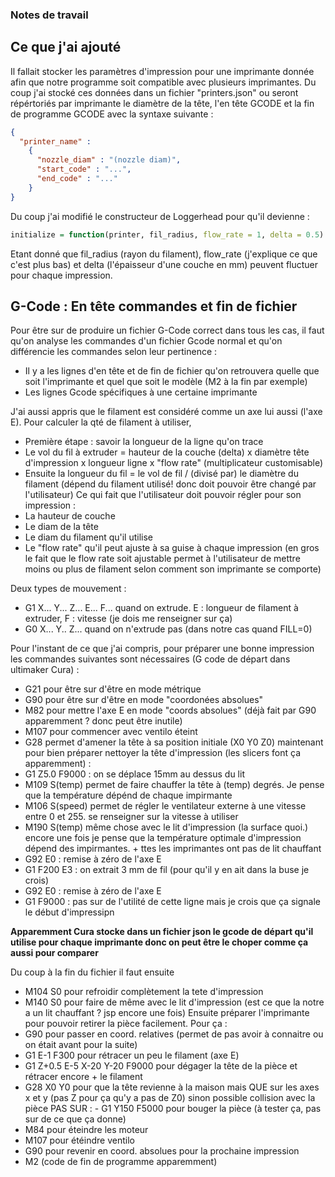 ### Notes de travail
## Ce que j'ai ajouté
Il fallait stocker les paramètres d'impression pour une imprimante donnée afin que notre programme soit compatible avec plusieurs imprimantes. Du coup j'ai stocké ces données dans un fichier "printers.json" ou seront répértoriés par imprimante le diamètre de la tête, l'en tête GCODE et la fin de programme GCODE avec la syntaxe suivante :
```JSON
{
  "printer_name" :
    { 
      "nozzle_diam" : "(nozzle diam)",
      "start_code" : "...",
      "end_code" : "..."
    }
}
```

Du coup j'ai modifié le constructeur de Loggerhead pour qu'il devienne :
```R
initialize = function(printer, fil_radius, flow_rate = 1, delta = 0.5)
```

Etant donné que fil_radius (rayon du filament), flow_rate (j'explique ce que c'est plus bas) et delta (l'épaisseur d'une couche en mm) peuvent fluctuer pour chaque impression.

## G-Code : En tête commandes et fin de fichier
Pour être sur de produire un fichier G-Code correct dans tous les cas, il faut qu'on analyse les commandes d'un fichier Gcode normal et qu'on différencie les commandes selon leur pertinence :
- Il y a les lignes d'en tête et de fin de fichier qu'on retrouvera quelle que soit l'imprimante et quel que soit le modèle (M2 à la fin par exemple)
- Les lignes Gcode spécifiques à une certaine imprimante

J'ai aussi appris que le filament est considéré comme un axe lui aussi (l'axe E). Pour calculer la qté de filament à utiliser, 
- Première étape : savoir la longueur de la ligne qu'on trace
- Le vol du fil à extruder = hauteur de la couche (delta) x diamètre tête d'impression x longueur ligne x "flow rate" (multiplicateur customisable)
- Ensuite la longueur du fil = le vol de fil / (divisé par) le diamètre du filament (dépend du filament utilisé! donc doit pouvoir être changé par l'utilisateur)
Ce qui fait que l'utilisateur doit pouvoir régler pour son impression :
- La hauteur de couche
- Le diam de la tête
- Le diam du filament qu'il utilise
- Le "flow rate" qu'il peut ajuste à sa guise à chaque impression (en gros le fait que le flow rate soit ajustable permet à l'utilisateur de mettre moins ou plus de filament selon comment son imprimante se comporte)

Deux types de mouvement :
- G1 X... Y... Z... E... F... quand on extrude. E : longueur de filament à extruder, F : vitesse (je dois me renseigner sur ça)
- G0 X... Y.. Z... quand on n'extrude pas (dans notre cas quand FILL=0)

Pour l'instant de ce que j'ai compris, pour préparer une bonne impression les commandes suivantes sont nécessaires (G code de départ dans ultimaker Cura) :
- G21 pour être sur d'être en mode métrique
- G90 pour être sur d'être en mode "coordonées absolues"
- M82 pour mettre l'axe E en mode "coords absolues" (déjà fait par G90 apparemment ? donc peut être inutile)
- M107 pour commencer avec ventilo éteint
- G28  permet d'amener la tête à sa position initiale (X0 Y0 Z0)
maintenant pour bien préparer nettoyer la tête d'impression (les slicers font ça apparemment) :
- G1 Z5.0 F9000 : on se déplace 15mm au dessus du lit
- M109 S(temp) permet de faire chauffer la tête à (temp) degrés. Je pense que la température dépénd de chaque impirmante
- M106 S(speed) permet de régler le ventilateur externe à une vitesse entre 0 et 255. se renseigner sur la vitesse à utiliser
- M190 S(temp) même chose avec le lit d'impression (la surface quoi.) encore une fois je pense que la température optimale d'impression dépend des impirmantes. + ttes les imprimantes ont pas de lit chauffant
- G92 E0 : remise à zéro de l'axe E
- G1 F200 E3 : on extrait 3 mm de fil (pour qu'il y en ait dans la buse je crois)
- G92 E0 : remise à zéro de l'axe E
- G1 F9000 : pas sur de l'utilité de cette ligne mais je crois que ça signale le début d'impressipn


**Apparemment Cura stocke dans un fichier json le gcode de départ qu'il utilise pour chaque imprimante donc on peut être le choper comme ça aussi pour comparer**

Du coup à la fin du fichier il faut ensuite 
- M104 S0 pour refroidir complètement la tete d'impression
- M140 S0 pour faire de même avec le lit d'impression (est ce que la notre a un lit chauffant ? jsp encore une fois)
Ensuite préparer l'imprimante pour pouvoir retirer la pièce facilement. Pour ça :
- G90 pour passer en coord. relatives (permet de pas avoir à connaitre ou on était avant pour la suite)
- G1 E-1 F300 pour rétracer un peu le filament (axe E)
- G1 Z+0.5 E-5 X-20 Y-20 F9000 pour dégager la tête de la pièce et rétracer encore + le filament
- G28 X0 Y0 pour que la tête revienne à la maison mais QUE sur les axes x et y (pas Z pour ça qu'y a pas de Z0) sinon possible collision avec la pièce
PAS SUR : - G1 Y150 F5000 pour bouger la pièce (à tester ça, pas sur de ce que ça donne)
- M84 pour éteindre les moteur
- M107 pour étéindre ventilo
- G90 pour revenir en coord. absolues pour la prochaine impression
- M2 (code de fin de programme apparemment)
